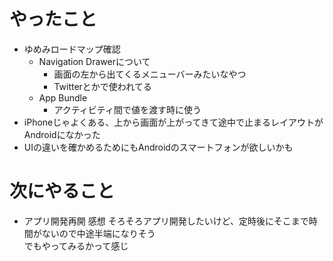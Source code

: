 # やったこと
* ゆめみロードマップ確認
  * Navigation Drawerについて
    * 画面の左から出てくるメニューバーみたいなやつ
    * Twitterとかで使われてる
  * App Bundle
    * アクティビティ間で値を渡す時に使う
* iPhoneじゃよくある、上から画面が上がってきて途中で止まるレイアウトがAndroidになかった
* UIの違いを確かめるためにもAndroidのスマートフォンが欲しいかも
# 次にやること
* アプリ開発再開
感想
そろそろアプリ開発したいけど、定時後にそこまで時間がないので中途半端になりそう  
でもやってみるかって感じ
